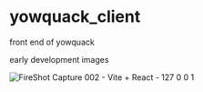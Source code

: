 # yowquack_client
front end of yowquack

early development images


![FireShot Capture 002 - Vite + React - 127 0 0 1](https://github.com/yowger/yowquack_client/assets/106136772/c3baba0d-72d0-4538-b525-7d6007242253)
